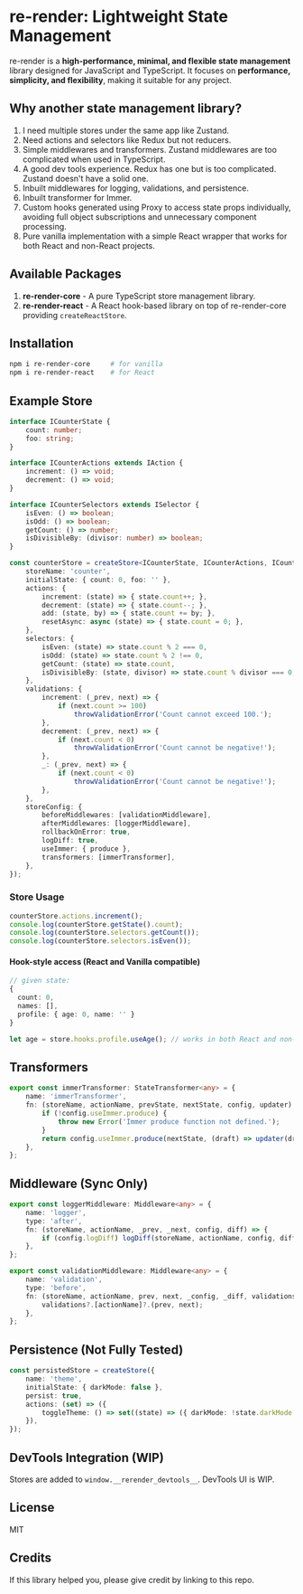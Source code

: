 
# re-render: Lightweight State Management

re-render is a **high-performance, minimal, and flexible state management** library designed for JavaScript and TypeScript. It focuses on **performance, simplicity, and flexibility**, making it suitable for any project.

## Why another state management library?

1. I need multiple stores under the same app like Zustand.
2. Need actions and selectors like Redux but not reducers.
3. Simple middlewares and transformers. Zustand middlewares are too complicated when used in TypeScript.
4. A good dev tools experience. Redux has one but is too complicated. Zustand doesn't have a solid one.
5. Inbuilt middlewares for logging, validations, and persistence.
6. Inbuilt transformer for Immer.
7. Custom hooks generated using Proxy to access state props individually, avoiding full object subscriptions and unnecessary component processing.
8. Pure vanilla implementation with a simple React wrapper that works for both React and non-React projects.

## Available Packages

1. **re-render-core** - A pure TypeScript store management library.
2. **re-render-react** - A React hook-based library on top of re-render-core providing `createReactStore`.

## Installation

```bash
npm i re-render-core     # for vanilla
npm i re-render-react    # for React
```

## Example Store

```ts
interface ICounterState {
    count: number;
    foo: string;
}

interface ICounterActions extends IAction {
    increment: () => void;
    decrement: () => void;
}

interface ICounterSelectors extends ISelector {
    isEven: () => boolean;
    isOdd: () => boolean;
    getCount: () => number;
    isDivisibleBy: (divisor: number) => boolean;
}
```

```ts
const counterStore = createStore<ICounterState, ICounterActions, ICounterSelectors>({
    storeName: 'counter',
    initialState: { count: 0, foo: '' },
    actions: {
        increment: (state) => { state.count++; },
        decrement: (state) => { state.count--; },
        add: (state, by) => { state.count += by; },
        resetAsync: async (state) => { state.count = 0; },
    },
    selectors: {
        isEven: (state) => state.count % 2 === 0,
        isOdd: (state) => state.count % 2 !== 0,
        getCount: (state) => state.count,
        isDivisibleBy: (state, divisor) => state.count % divisor === 0,
    },
    validations: {
        increment: (_prev, next) => {
            if (next.count >= 100)
                throwValidationError('Count cannot exceed 100.');
        },
        decrement: (_prev, next) => {
            if (next.count < 0)
                throwValidationError('Count cannot be negative!');
        },
        _: (_prev, next) => {
            if (next.count < 0)
                throwValidationError('Count cannot be negative!');
        },
    },
    storeConfig: {
        beforeMiddlewares: [validationMiddleware],
        afterMiddlewares: [loggerMiddleware],
        rollbackOnError: true,
        logDiff: true,
        useImmer: { produce },
        transformers: [immerTransformer],
    },
});
```

### Store Usage

```ts
counterStore.actions.increment();
console.log(counterStore.getState().count);
console.log(counterStore.selectors.getCount());
console.log(counterStore.selectors.isEven());
```

#### Hook-style access (React and Vanilla compatible)

```ts
// given state:
{
  count: 0,
  names: [],
  profile: { age: 0, name: '' }
}

let age = store.hooks.profile.useAge(); // works in both React and non-React
```

## Transformers

```ts
export const immerTransformer: StateTransformer<any> = {
    name: 'immerTransformer',
    fn: (storeName, actionName, prevState, nextState, config, updater) => {
        if (!config.useImmer.produce) {
            throw new Error('Immer produce function not defined.');
        }
        return config.useImmer.produce(nextState, (draft) => updater(draft));
    },
};
```

## Middleware (Sync Only)

```ts
export const loggerMiddleware: Middleware<any> = {
    name: 'logger',
    type: 'after',
    fn: (storeName, actionName, _prev, _next, config, diff) => {
        if (config.logDiff) logDiff(storeName, actionName, config, diff);
    },
};

export const validationMiddleware: Middleware<any> = {
    name: 'validation',
    type: 'before',
    fn: (storeName, actionName, prev, next, _config, _diff, validations) => {
        validations?.[actionName]?.(prev, next);
    },
};
```

## Persistence (Not Fully Tested)

```ts
const persistedStore = createStore({
    name: 'theme',
    initialState: { darkMode: false },
    persist: true,
    actions: (set) => ({
        toggleTheme: () => set((state) => ({ darkMode: !state.darkMode })),
    }),
});
```

## DevTools Integration (WIP)

Stores are added to `window.__rerender_devtools__`. DevTools UI is WIP.

## License

MIT

## Credits

If this library helped you, please give credit by linking to this repo.
